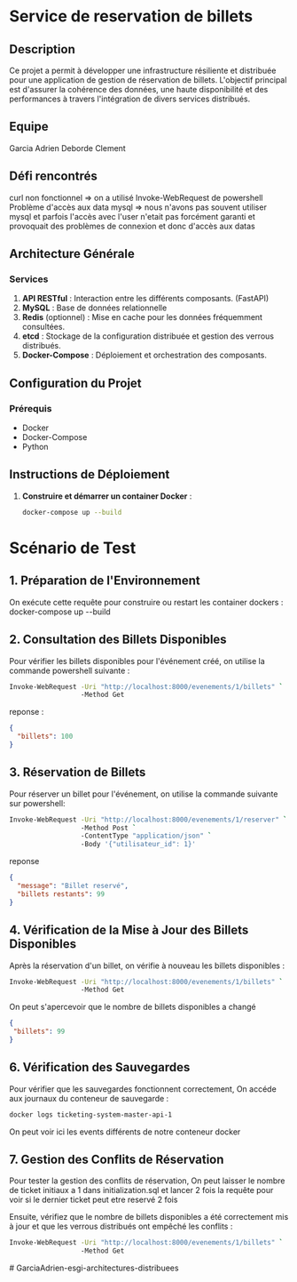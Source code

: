# Service de reservation de billets

## Description

Ce projet a permit à développer une infrastructure résiliente et distribuée pour une application de gestion de réservation de billets. L'objectif principal est d'assurer la cohérence des données, une haute disponibilité et des performances  à travers l'intégration de divers services distribués.


## Equipe
Garcia Adrien
Deborde Clement 

## Défi rencontrés
curl non fonctionnel => on a utilisé  Invoke-WebRequest de powershell
Problème d'accès aux data mysql => nous n'avons pas souvent utiliser mysql et parfois l'accès avec l'user n'etait pas forcément garanti et provoquait des problèmes de connexion et donc d'accès aux datas 

## Architecture Générale

### Services

1. **API RESTful** : Interaction entre les différents composants. (FastAPI)
2. **MySQL** : Base de données relationnelle 
3. **Redis** (optionnel) : Mise en cache pour les données fréquemment consultées.
4. **etcd** : Stockage de la configuration distribuée et gestion des verrous distribués.
5. **Docker-Compose** : Déploiement et orchestration des composants.


## Configuration du Projet

### Prérequis

- Docker
- Docker-Compose
- Python

## Instructions de Déploiement

1. **Construire et démarrer un container Docker** :

   ```sh
   docker-compose up --build

 # Scénario de Test

## 1. Préparation de l'Environnement

On exécute cette requête pour construire ou restart les container dockers :
docker-compose up --build

## 2. Consultation des Billets Disponibles
Pour vérifier les billets disponibles pour l'événement créé, on utilise la commande powershell suivante :

```sh
Invoke-WebRequest -Uri "http://localhost:8000/evenements/1/billets" `
                  -Method Get

```
reponse :
```json
{
  "billets": 100
}
```
## 3. Réservation de Billets
Pour réserver un billet pour l'événement, on utilise la commande suivante sur powershell:
```sh
Invoke-WebRequest -Uri "http://localhost:8000/evenements/1/reserver" `
                  -Method Post `
                  -ContentType "application/json" `
                  -Body '{"utilisateur_id": 1}'
```
reponse
```json
{
  "message": "Billet reservé",
  "billets restants": 99
}
```
## 4.  Vérification de la Mise à Jour des Billets Disponibles
Après la réservation d'un billet, on vérifie à nouveau les billets disponibles :

```sh
Invoke-WebRequest -Uri "http://localhost:8000/evenements/1/billets" `
                  -Method Get
```
On peut s'apercevoir que le nombre de billets disponibles a changé 

```json
{
 "billets": 99
}
```
## 6.  Vérification des Sauvegardes
Pour vérifier que les sauvegardes fonctionnent correctement, On accéde aux journaux du conteneur de sauvegarde :

```sh
docker logs ticketing-system-master-api-1
```
On peut voir ici les events différents de notre conteneur docker 


## 7.  Gestion des Conflits de Réservation
Pour tester la gestion des conflits de réservation, On peut laisser le nombre de ticket initiaux a 1 dans initialization.sql et lancer 2 fois la requête pour voir si le dernier ticket peut etre reservé 2 fois

Ensuite, vérifiez que le nombre de billets disponibles a été correctement mis à jour et que les verrous distribués ont empêché les conflits :
```sh
Invoke-WebRequest -Uri "http://localhost:8000/evenements/1/billets" `
                  -Method Get
```
#   G a r c i a A d r i e n - e s g i - a r c h i t e c t u r e s - d i s t r i b u e e s 
 
 
